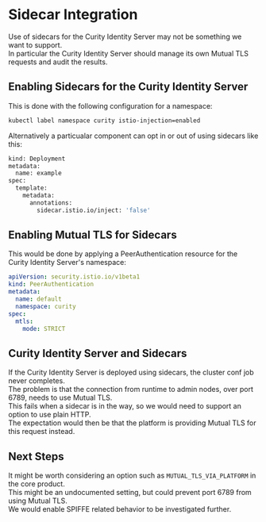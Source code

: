 # Sidecar Integration

Use of sidecars for the Curity Identity Server may not be something we want to support.\
In particular the Curity Identity Server should manage its own Mutual TLS requests and audit the results.

## Enabling Sidecars for the Curity Identity Server

This is done with the following configuration for a namespace:

```bash
kubectl label namespace curity istio-injection=enabled
```

Alternatively a particualar component can opt in or out of using sidecars like this:

```bash
kind: Deployment
metadata:
  name: example
spec:
  template:
    metadata:
      annotations:
        sidecar.istio.io/inject: 'false'
```

## Enabling Mutual TLS for Sidecars

This would be done by applying a PeerAuthentication resource for the Curity Identity Server's namespace:

```yaml
apiVersion: security.istio.io/v1beta1
kind: PeerAuthentication
metadata:
  name: default
  namespace: curity
spec:
  mtls:
    mode: STRICT
```

## Curity Identity Server and Sidecars

If the Curity Identity Server is deployed using sidecars, the cluster conf job never completes.\
The problem is that the connection from runtime to admin nodes, over port 6789, needs to use Mutual TLS.\
This fails when a sidecar is in the way, so we would need to support an option to use plain HTTP.\
The expectation would then be that the platform is providing Mutual TLS for this request instead.

## Next Steps

It might be worth considering an option such as `MUTUAL_TLS_VIA_PLATFORM` in the core product.\
This might be an undocumented setting, but could prevent port 6789 from using Mutual TLS.\
We would enable SPIFFE related behavior to be investigated further.
